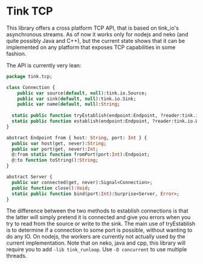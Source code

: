 # Tink TCP

This library offers a cross platform TCP API, that is based on tink_io's asynchronous streams. As of now it works only for nodejs and neko (and quite possibly Java and C++), but the current state shows that it can be implemented on any platform that exposes TCP capabilities in some fashion.

The API is currently very lean:

```haxe
package tink.tcp;

class Connection {
	public var source(default, null):tink.io.Source;
	public var sink(default, null):tink.io.Sink;
	public var name(default, null):String;
  
  static public function tryEstablish(endpoint:Endpoint, ?reader:tink.io.Worker, ?writer:tink.io.Worker):Suprise<Connection, Error>;
  static public function establish(endpoint:Endpoint, ?reader:tink.io.Worker, ?writer:tink.io.Worker):Connection;
}

abstract Endpoint from { host: String, port: Int } {
  public var host(get, never):String;
  public var port(get, never):Int;
  @:from static function fromPort(port:Int):Endpoint;
  @:to function toString():String;
}

abstract Server {
  public var connected(get, never):Signal<Connection>;
  public function close():Void;
  static public function bind(port:Int):Surprise<Server, Error>;
}
```

The difference between the two methods to establish connections is that the latter will simply pretend it is connected and give you errors when you try to read from the source or write to the sink. The main use of tryEstablish is to determine if a connection to some port is possible, without wanting to do any IO. On nodejs, the workers are currently not actually used by the current implementation. Note that on neko, java and cpp, this library will require you to add `-lib tink_runloop`. Use `-D concurrent` to use multiple threads.